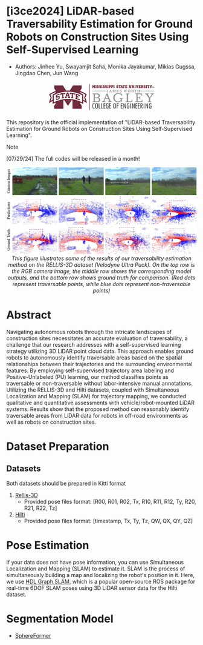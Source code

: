 # [i3ce2024] LiDAR-based Traversability Estimation for Ground Robots on Construction Sites Using Self-Supervised Learning

- Authors: Jinhee Yu, Swayamjit Saha, Monika Jayakumar, Mikias Gugssa, Jingdao Chen, Jun Wang
  
<p align="center">
<img src=/visualizations/HORIZ_BCoE_CMYK_100px.jpg width="300" />
</p>

This repository is the official implementation of "LiDAR-based Traversability Estimation for Ground Robots on Construction Sites Using Self-Supervised Learning". 

> [!NOTE]  
> [07/29/24] The full codes will be released in a month!

<p align="center">
<img src=/visualizations/rellis_results.png/>
    <em>This figure illustrates some of the results of our traversability estimation method on the RELLIS-3D dataset (Velodyne Ultra Puck). On the top row is the RGB camera image, the middle row shows the corresponding model outputs, and the bottom row shows ground truth for comparison. (Red dots represent traversable points, while blue dots represent non-traversable points)</em>
</p>

# Abstract 
Navigating autonomous robots through the intricate landscapes of construction sites necessitates an accurate evaluation of traversability, a challenge that our research addresses with a self-supervised learning strategy utilizing 3D LiDAR point cloud data. This approach enables ground robots to autonomously identify traversable areas based on the spatial relationships between their trajectories and the surrounding environmental features. By employing self-supervised trajectory area labeling and Positive-Unlabeled (PU) learning, our method classifies points as traversable or non-traversable without labor-intensive manual annotations. Utilizing the RELLIS-3D and Hilti datasets, coupled with Simultaneous Localization and Mapping (SLAM) for trajectory mapping, we conducted qualitative and quantitative assessments with vehicle/robot-mounted LiDAR systems. Results show that the proposed method can reasonably identify traversable areas from LiDAR data for robots in off-road environments as well as robots on construction sites.

# Dataset Preparation
## Datasets
Both datasets should be prepared in Kitti format
1. [Rellis-3D](https://github.com/unmannedlab/RELLIS-3D)
    - Provided pose files format: [R00, R01, R02, Tx, R10, R11, R12, Ty, R20, R21, R22, Tz]
3. [Hilti](https://hilti-challenge.com/dataset-2022.html)
    - Provided pose files format: [timestamp, Tx, Ty, Tz, QW, QX, QY, QZ]

# Pose Estimation
If your data does not have pose information, you can use Simultaneous Localization and Mapping (SLAM) to estimate it. SLAM is the process of simultaneously building a map and localizing the robot's position in it. Here, we use [HDL Graph SLAM](https://github.com/koide3/hdl_graph_slam), which is a popular open-source ROS package for real-time 6DOF SLAM poses using 3D LiDAR sensor data for the Hilti dataset.

# Segmentation Model
- [SphereFormer](https://github.com/dvlab-research/SphereFormer)
